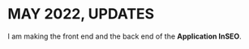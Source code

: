 <h1>MAY 2022, UPDATES</h1>
I am making the front end and the back end of the <b>Application InSEO</b>.
